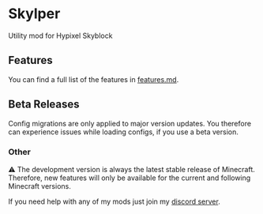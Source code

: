 # Skylper

Utility mod for Hypixel Skyblock

## Features

You can find a full list of the features in [features.md](https://github.com/btwonion/skylper/blob/master/readme.md).

## Beta Releases

Config migrations are only applied to major version updates. You therefore can experience issues while loading configs,
if you use a beta version.

### Other

⚠️ The development version is always the latest stable release of Minecraft.
Therefore, new features will only be available for the current and following Minecraft versions.

If you need help with any of my mods just join my [discord server](https://nyon.dev/discord).